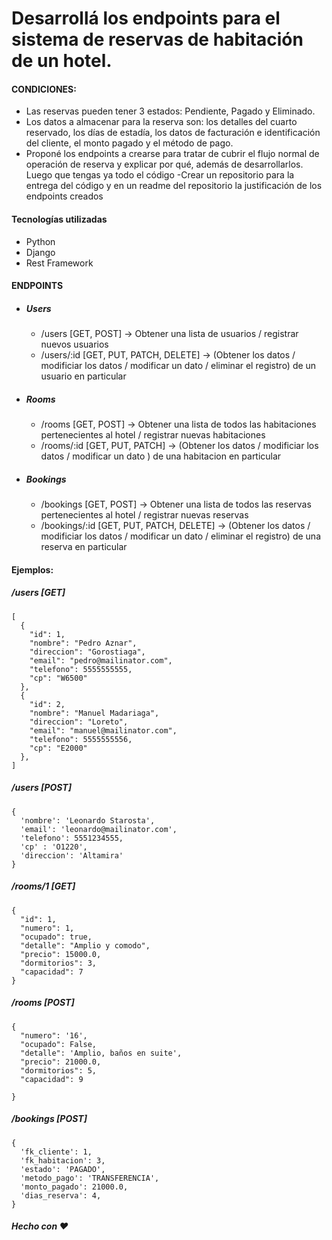 # Desarrollá los endpoints para el sistema de reservas de habitación de un hotel.

#### CONDICIONES:
- Las reservas pueden tener 3 estados: Pendiente, Pagado y Eliminado.
- Los datos a almacenar para la reserva son: los detalles del cuarto reservado, los días de estadía, los datos de facturación e identificación del cliente, el monto pagado y el método de pago.
- Proponé los endpoints a crearse para tratar de cubrir el flujo normal de operación de reserva y explicar por qué, además de desarrollarlos.
  Luego que tengas ya todo el código
  -Crear un repositorio para la entrega del código y en un readme del repositorio la justificación de los endpoints creados

#### Tecnologías utilizadas
- Python
- Django
- Rest Framework


#### ENDPOINTS

* ##### Users
    *   /users        [GET, POST] -> Obtener una lista de usuarios / registrar nuevos usuarios
    *   /users/:id    [GET, PUT, PATCH, DELETE] -> (Obtener los datos / modificiar los datos / modificar un dato / eliminar el registro) de un usuario en particular
* ##### Rooms
    *   /rooms        [GET, POST] -> Obtener una lista de todos las habitaciones pertenecientes al hotel / registrar nuevas habitaciones
    *   /rooms/:id    [GET, PUT, PATCH] -> (Obtener los datos / modificiar los datos / modificar un dato ) de una habitacion en particular
* ##### Bookings
    *   /bookings     [GET, POST] -> Obtener una lista de todos las reservas pertenecientes al hotel / registrar nuevas reservas
    *   /bookings/:id [GET, PUT, PATCH, DELETE] -> (Obtener los datos / modificiar los datos / modificar un dato / eliminar el registro) de una reserva en particular



#### Ejemplos:

##### /users [GET]
```
[
  {
    "id": 1,
    "nombre": "Pedro Aznar",
    "direccion": "Gorostiaga",
    "email": "pedro@mailinator.com",
    "telefono": 5555555555,
    "cp": "W6500"
  },
  {
    "id": 2,
    "nombre": "Manuel Madariaga",
    "direccion": "Loreto",
    "email": "manuel@mailinator.com",
    "telefono": 5555555556,
    "cp": "E2000"
  },
]
```

##### /users [POST]
``` body
{
  'nombre': 'Leonardo Starosta',
  'email': 'leonardo@mailinator.com',
  'telefono': 5551234555,
  'cp' : 'O1220',
  'direccion': 'Altamira'
}
```

##### /rooms/1 [GET]
```
{
  "id": 1,
  "numero": 1,
  "ocupado": true,
  "detalle": "Amplio y comodo",
  "precio": 15000.0,
  "dormitorios": 3,
  "capacidad": 7
}
```

##### /rooms [POST]
```
{
  "numero": '16',
  "ocupado": False,
  "detalle": 'Amplio, baños en suite',
  "precio": 21000.0,
  "dormitorios": 5,
  "capacidad": 9
  
}
```

##### /bookings [POST]
```
{
  'fk_cliente': 1,
  'fk_habitacion': 3,
  'estado': 'PAGADO',
  'metodo_pago': 'TRANSFERENCIA',
  'monto_pagado': 21000.0,
  'dias_reserva': 4,
}
```

##### Hecho con :heart:
